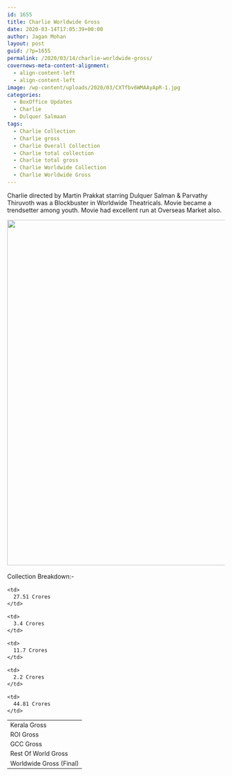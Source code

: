 ```yaml
---
id: 1655
title: Charlie Worldwide Gross
date: 2020-03-14T17:05:39+00:00
author: Jagan Mohan
layout: post
guid: /?p=1655
permalink: /2020/03/14/charlie-worldwide-gross/
covernews-meta-content-alignment:
  - align-content-left
  - align-content-left
image: /wp-content/uploads/2020/03/CXTfbv6WMAAyApR-1.jpg
categories:
  - BoxOffice Updates
  - Charlie
  - Dulquer Salmaan
tags:
  - Charlie Collection
  - Charlie gross
  - Charlie Overall Collection
  - Charlie total collection
  - Charlie total gross
  - Charlie Worldwide Collection
  - Charlie Worldwide Gross
---
```

Charlie directed by Martin Prakkat starring Dulquer Salman & Parvathy Thiruvoth was a Blockbuster in Worldwide Theatricals. Movie became a trendsetter among youth. Movie had excellent run at Overseas Market also.

<img loading="lazy" width="600" height="800" src="/wp-content/uploads/2020/03/87fc560f670306a677ff6fb9741cafdd.jpg" alt="" class="wp-image-1656" srcset="/wp-content/uploads/2020/03/87fc560f670306a677ff6fb9741cafdd.jpg 600w, /wp-content/uploads/2020/03/87fc560f670306a677ff6fb9741cafdd-225x300.jpg 225w" sizes="(max-width: 600px) 100vw, 600px" />  

Collection Breakdown:-

<table class="wp-block-table">
  <tr>
    <td>
      Kerala Gross
    </td>
    
    <td>
      27.51 Crores
    </td>
  </tr>
  
  <tr>
    <td>
      ROI Gross
    </td>
    
    <td>
      3.4 Crores
    </td>
  </tr>
  
  <tr>
    <td>
      GCC Gross
    </td>
    
    <td>
      11.7 Crores
    </td>
  </tr>
  
  <tr>
    <td>
      Rest Of World Gross
    </td>
    
    <td>
      2.2 Crores
    </td>
  </tr>
  
  <tr>
    <td>
      Worldwide Gross (Final)
    </td>
    
    <td>
      44.81 Crores
    </td>
  </tr>
</table>